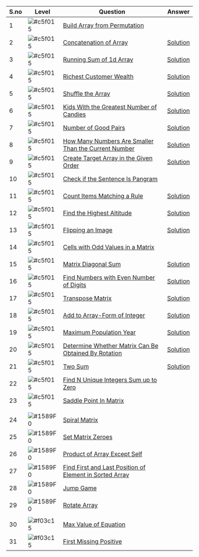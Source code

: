 
| S.no | Level  | Question                                                                                                                                    | Answer                                                    |
| ---- | ------ | ------------------------------------------------------------------------------------------------------------------------------------------- | --------------------------------------------------------- |
| 1    | ![#c5f015](https://via.placeholder.com/15/c5f015/000000?text=+)   | [Build Array from Permutation](https://leetcode.com/problems/build-array-from-permutation/)                                                 |
| 2    | ![#c5f015](https://via.placeholder.com/15/c5f015/000000?text=+)   | [Concatenation of Array](https://leetcode.com/problems/concatenation-of-array/)                                                             |[Solution](./concatenation_of_array.java)|
| 3    | ![#c5f015](https://via.placeholder.com/15/c5f015/000000?text=+)   | [Running Sum of 1d Array](https://leetcode.com/problems/running-sum-of-1d-array/)                                                           | [Solution](./Running_Sum_of_1d_Array.java)|
| 4    | ![#c5f015](https://via.placeholder.com/15/c5f015/000000?text=+)   | [Richest Customer Wealth](https://leetcode.com/problems/richest-customer-wealth/)                                                           |[Solution](./richest_customer_wealth.java)|
| 5    | ![#c5f015](https://via.placeholder.com/15/c5f015/000000?text=+)   | [Shuffle the Array](https://leetcode.com/problems/shuffle-the-array/)                                                                       | [Solution](./Shuffle_the_Array.java.java)
| 6    | ![#c5f015](https://via.placeholder.com/15/c5f015/000000?text=+)   | [Kids With the Greatest Number of Candies](https://leetcode.com/problems/kids-with-the-greatest-number-of-candies/)                         | [Solution](./Kids_With_the_Greatest_Number_of_Candies.java)|
| 7    | ![#c5f015](https://via.placeholder.com/15/c5f015/000000?text=+)   | [Number of Good Pairs](https://leetcode.com/problems/number-of-good-pairs/)                                                                 |[Solution](./Number_of_Good_Pairs.java)|
| 8    | ![#c5f015](https://via.placeholder.com/15/c5f015/000000?text=+)   | [How Many Numbers Are Smaller Than the Current Number](https://leetcode.com/problems/how-many-numbers-are-smaller-than-the-current-number/)    |[Solution](./how_many_numbers_are_smaller_than_the_current_number.java)|
| 9    | ![#c5f015](https://via.placeholder.com/15/c5f015/000000?text=+)   | [Create Target Array in the Given Order](https://leetcode.com/problems/create-target-array-in-the-given-order/)                             |[Solution](./create_target_array_in_the_given_order.java)|
| 10   | ![#c5f015](https://via.placeholder.com/15/c5f015/000000?text=+)   | [Check if the Sentence Is Pangram](https://leetcode.com/problems/check-if-the-sentence-is-pangram/)|                                                 |[Solution](./check_if_the_sentence_is_pangram.java)|
| 11   | ![#c5f015](https://via.placeholder.com/15/c5f015/000000?text=+)   | [Count Items Matching a Rule](https://leetcode.com/problems/count-items-matching-a-rule/)                                                   |[Solution](./count_items_matching_a_rule.java)|
| 12   | ![#c5f015](https://via.placeholder.com/15/c5f015/000000?text=+)   | [Find the Highest Altitude](https://leetcode.com/problems/find-the-highest-altitude/)                                                       |[Solution](./find_the_highest_altitude.java)|
| 13   | ![#c5f015](https://via.placeholder.com/15/c5f015/000000?text=+)   | [Flipping an Image](https://leetcode.com/problems/flipping-an-image/)                                                                       |[Solution](./flipping_an_image.java)|
| 14   | ![#c5f015](https://via.placeholder.com/15/c5f015/000000?text=+)   | [Cells with Odd Values in a Matrix](https://leetcode.com/problems/cells-with-odd-values-in-a-matrix/)                                               ||
| 15   | ![#c5f015](https://via.placeholder.com/15/c5f015/000000?text=+)   | [Matrix Diagonal Sum](https://leetcode.com/problems/matrix-diagonal-sum/)                                                                   |[Solution](./flipping_an_image.java)|
| 16   | ![#c5f015](https://via.placeholder.com/15/c5f015/000000?text=+)   | [Find Numbers with Even Number of Digits](https://leetcode.com/problems/find-numbers-with-even-number-of-digits/)                           |[Solution](./flipping_an_image.java)|
| 17   | ![#c5f015](https://via.placeholder.com/15/c5f015/000000?text=+)   | [Transpose Matrix](https://leetcode.com/problems/transpose-matrix/)                                                                         |[Solution](./transpose_matrix.java)|
| 18   | ![#c5f015](https://via.placeholder.com/15/c5f015/000000?text=+)   | [Add to Array-Form of Integer](https://leetcode.com/problems/add-to-array-form-of-integer/)                                                 |[Solution](./add_to_array_form_of_integer.java)|
| 19   | ![#c5f015](https://via.placeholder.com/15/c5f015/000000?text=+)   | [Maximum Population Year](https://leetcode.com/problems/maximum-population-year/)                                                           |[Solution](./maximum_population_year.java)|
| 20   | ![#c5f015](https://via.placeholder.com/15/c5f015/000000?text=+)   | [Determine Whether Matrix Can Be Obtained By Rotation](https://leetcode.com/problems/determine-whether-matrix-can-be-obtained-by-rotation/) |[Solution](./determine_whether_matrix_can_be_obtained_by_rotation.java)|
| 21   | ![#c5f015](https://via.placeholder.com/15/c5f015/000000?text=+)   | [Two Sum](https://leetcode.com/problems/two-sum/)                                                                                           |[Solution](./TwoSum.java)|
| 22   | ![#c5f015](https://via.placeholder.com/15/c5f015/000000?text=+)   | [Find N Unique Integers Sum up to Zero](https://leetcode.com/problems/find-n-unique-integers-sum-up-to-zero/)                               ||
| 23   | ![#c5f015](https://via.placeholder.com/15/c5f015/000000?text=+)   | [Saddle Point In Matrix](https://leetcode.com/problems/lucky-numbers-in-a-matrix/)                                                          ||
|      | |                                                                                                                                             |
| 24   | ![#1589F0](https://via.placeholder.com/15/1589F0/000000?text=+)  | [Spiral Matrix](https://leetcode.com/problems/spiral-matrix/)                                                                               |
| 25   | ![#1589F0](https://via.placeholder.com/15/1589F0/000000?text=+)  | [Set Matrix Zeroes](https://leetcode.com/problems/set-matrix-zeroes/)                                                                       |
| 26   | ![#1589F0](https://via.placeholder.com/15/1589F0/000000?text=+)  | [Product of Array Except Self](https://leetcode.com/problems/product-of-array-except-self/)                                                 |
| 27   | ![#1589F0](https://via.placeholder.com/15/1589F0/000000?text=+)  | [Find First and Last Position of Element in Sorted Array](https://leetcode.com/problems/find-first-and-last-position-of-element-in-sorted-array/) |
| 28   | ![#1589F0](https://via.placeholder.com/15/1589F0/000000?text=+)  | [Jump Game](https://leetcode.com/problems/jump-game/)                                                                                       |
| 29   | ![#1589F0](https://via.placeholder.com/15/1589F0/000000?text=+)  | [Rotate Array](https://leetcode.com/problems/rotate-array/)                                                                                 |
|      |        |                                                                                                                                             |
| 30   | ![#f03c15](https://via.placeholder.com/15/f03c15/000000?text=+)     | [Max Value of Equation](https://leetcode.com/problems/max-value-of-equation/)                                                               |
| 31   | ![#f03c15](https://via.placeholder.com/15/f03c15/000000?text=+)   | [ First Missing Positive](https://leetcode.com/problems/first-missing-positive/)                                                            |
